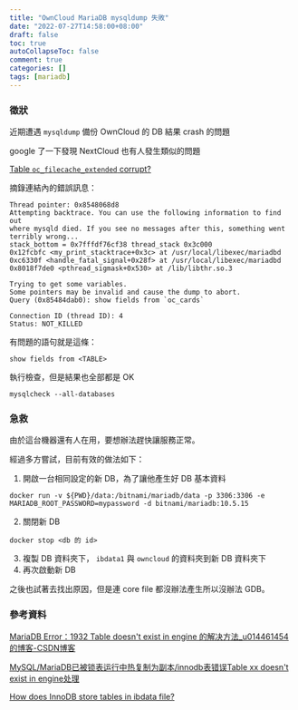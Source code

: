 ```yaml
---
title: "OwnCloud MariaDB mysqldump 失敗"
date: "2022-07-27T14:58:00+08:00"
draft: false
toc: true
autoCollapseToc: false
comment: true
categories: []
tags: [mariadb]
---
```


### 徵狀

近期遭遇 `mysqldump` 備份 OwnCloud 的 DB 結果 crash 的問題

google 了一下發現 NextCloud 也有人發生類似的問題

[Table `oc_filecache_extended` corrupt?](https://help.nextcloud.com/t/table-oc-filecache-extended-corrupt/123149)

摘錄連結內的錯誤訊息：

```
Thread pointer: 0x8548068d8
Attempting backtrace. You can use the following information to find out
where mysqld died. If you see no messages after this, something went
terribly wrong...
stack_bottom = 0x7fffdf76cf38 thread_stack 0x3c000
0x12fcbfc <my_print_stacktrace+0x3c> at /usr/local/libexec/mariadbd
0xc6330f <handle_fatal_signal+0x28f> at /usr/local/libexec/mariadbd
0x8018f7de0 <pthread_sigmask+0x530> at /lib/libthr.so.3

Trying to get some variables.
Some pointers may be invalid and cause the dump to abort.
Query (0x85484dab0): show fields from `oc_cards`

Connection ID (thread ID): 4
Status: NOT_KILLED
```

有問題的語句就是這條：

```
show fields from <TABLE>
```

執行檢查，但是結果也全部都是 OK

```
mysqlcheck --all-databases
```

### 急救

由於這台機器還有人在用，要想辦法趕快讓服務正常。

經過多方嘗試，目前有效的做法如下：

1. 開啟一台相同設定的新 DB，為了讓他產生好 DB 基本資料
```
docker run -v ${PWD}/data:/bitnami/mariadb/data -p 3306:3306 -e MARIADB_ROOT_PASSWORD=mypassword -d bitnami/mariadb:10.5.15
```
2. 關閉新 DB
```
docker stop <db 的 id>
```
3. 複製 DB 資料夾下， `ibdata1` 與 `owncloud` 的資料夾到新 DB 資料夾下
4. 再次啟動新 DB

之後也試著去找出原因，但是連 core file 都沒辦法產生所以沒辦法 GDB。

### 參考資料

[MariaDB Error：1932 Table doesn't exist in engine 的解决方法_u014461454的博客-CSDN博客](https://blog.csdn.net/hawht/article/details/84246261)

[MySQL/MariaDB已被锁表运行中热复制为副本/innodb表错误Table xx doesn't exist in engine处理](https://blog.path8.net/archives/7608.html)

[How does InnoDB store tables in ibdata file?](https://dba.stackexchange.com/questions/62989/how-does-innodb-store-tables-in-ibdata-file)